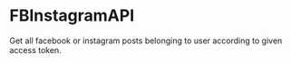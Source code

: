 # FBInstagramAPI

Get all facebook or instagram posts belonging to user according to given access token.
